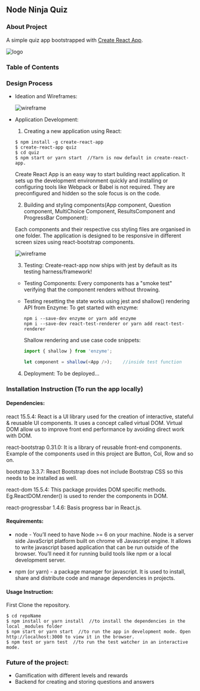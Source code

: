 ## Node Ninja Quiz
### About Project
  A simple quiz app bootstrapped with [Create React App](https://github.com/facebookincubator/create-react-app).

  ![logo](http://res.cloudinary.com/dihqhbf9i/image/upload/c_thumb,w_337/v1495064879/Blackbird_rvfnin.png)

### Table of Contents

### Design Process
* Ideation and Wireframes:

  ![wireframe](http://res.cloudinary.com/dihqhbf9i/image/upload/v1495249141/node_ninja_quiz_c37rry.png)

* Application Development:
  1. Creating a new application using React:
  ```
  $ npm install -g create-react-app
  $ create-react-app quiz
  $ cd quiz
  $ npm start or yarn start  //Yarn is now default in create-react-app.
  ```
  Create React App is an easy way to start building react application. It sets up the development environment quickly and installing or configuring tools like Webpack or Babel is not required. They are preconfigured and hidden so the sole focus is on the code.

  2. Building and styling components(App component, Question component, MultiChoice Component, ResultsComponent and ProgressBar Component):

  Each components and their respective css styling files are organised in one folder. The application is designed to be responsive in different screen sizes using react-bootstrap components.

    ![wireframe](http://res.cloudinary.com/dihqhbf9i/image/upload/c_thumb,w_430/v1495243443/Screen_Shot_2017-05-20_at_11.22.21_am_qxvrm5.png)

  3. Testing:
  Create-react-app now ships with jest by default as its testing harness/framework!

  * Testing Components:
    Every components has a "smoke test" verifying that the component renders without throwing.

  * Testing resetting the state works using jest and shallow() rendering API from Enzyme:
    To get started with enzyme:
    ```
    npm i --save-dev enzyme or yarn add enzyme
    npm i --save-dev react-test-renderer or yarn add react-test-renderer
    ```
    Shallow rendering and use case code snippets:
    ```JavaScript
    import { shallow } from 'enzyme';
    ```
    ```JavaScript
    let component = shallow(<App />);    //inside test function
    ```
  4. Deployment:
    To be deployed...

### Installation Instruction (To run the app locally)
#### Dependencies:
  react 15.5.4: React is a UI library used for the creation of interactive, stateful & reusable UI components. It uses a concept called virtual DOM. Virtual DOM allow us to improve front end performance by avoiding direct work with DOM.

  react-bootstrap 0.31.0: It is a library of reusable front-end components. Example of the components used in this project are Button, Col, Row and so on.

  bootstrap 3.3.7: React Bootstrap does not include Bootstrap CSS so this needs to be installed as well.

  react-dom 15.5.4: This package provides DOM specific methods. Eg.ReactDOM.render() is used to render the components in DOM.

  react-progressbar 1.4.6: Basis progress bar in React.js.

#### Requirements:
  * node - You’ll need to have Node >= 6 on your machine. Node is a server side JavaScript platform built on chrome v8 Javascript engine. It allows to write javascript based application that can be run outside of the browser. You’ll need it for running build tools like npm or a local development server.

  * npm (or yarn) - a package manager for javascript. It is used to install, share and distribute code and manage dependencies in projects.

#### Usage Instruction:
  First Clone the repository.
  ```
  $ cd repoName
  $ npm install or yarn install  //to install the dependencies in the local _modules folder
  $ npm start or yarn start  //to run the app in development mode. Open http://localhost:3000 to view it in the browser.
  $ npm test or yarn test  //to run the test watcher in an interactive mode.
  ```

### Future of the project:
  - Gamification with different levels and rewards
  - Backend for creating and storing questions and answers
